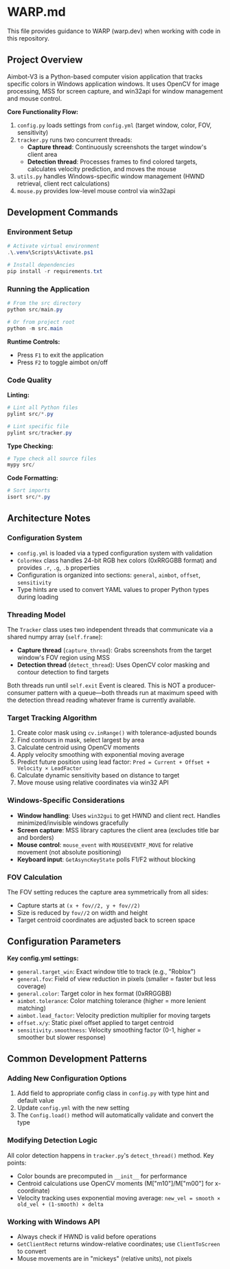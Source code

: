 # WARP.md

This file provides guidance to WARP (warp.dev) when working with code in this repository.

## Project Overview

Aimbot-V3 is a Python-based computer vision application that tracks specific colors in Windows application windows. It uses OpenCV for image processing, MSS for screen capture, and win32api for window management and mouse control.

**Core Functionality Flow:**
1. `config.py` loads settings from `config.yml` (target window, color, FOV, sensitivity)
2. `tracker.py` runs two concurrent threads:
   - **Capture thread**: Continuously screenshots the target window's client area
   - **Detection thread**: Processes frames to find colored targets, calculates velocity prediction, and moves the mouse
3. `utils.py` handles Windows-specific window management (HWND retrieval, client rect calculations)
4. `mouse.py` provides low-level mouse control via win32api

## Development Commands

### Environment Setup
```powershell
# Activate virtual environment
.\.venv\Scripts\Activate.ps1

# Install dependencies
pip install -r requirements.txt
```

### Running the Application
```powershell
# From the src directory
python src/main.py

# Or from project root
python -m src.main
```

**Runtime Controls:**
- Press `F1` to exit the application
- Press `F2` to toggle aimbot on/off

### Code Quality

**Linting:**
```powershell
# Lint all Python files
pylint src/*.py

# Lint specific file
pylint src/tracker.py
```

**Type Checking:**
```powershell
# Type check all source files
mypy src/
```

**Code Formatting:**
```powershell
# Sort imports
isort src/*.py
```

## Architecture Notes

### Configuration System
- `config.yml` is loaded via a typed configuration system with validation
- `ColorHex` class handles 24-bit RGB hex colors (0xRRGGBB format) and provides `.r`, `.g`, `.b` properties
- Configuration is organized into sections: `general`, `aimbot`, `offset`, `sensitivity`
- Type hints are used to convert YAML values to proper Python types during loading

### Threading Model
The `Tracker` class uses two independent threads that communicate via a shared numpy array (`self.frame`):
- **Capture thread** (`capture_thread`): Grabs screenshots from the target window's FOV region using MSS
- **Detection thread** (`detect_thread`): Uses OpenCV color masking and contour detection to find targets

Both threads run until `self.exit` Event is cleared. This is NOT a producer-consumer pattern with a queue—both threads run at maximum speed with the detection thread reading whatever frame is currently available.

### Target Tracking Algorithm
1. Create color mask using `cv.inRange()` with tolerance-adjusted bounds
2. Find contours in mask, select largest by area
3. Calculate centroid using OpenCV moments
4. Apply velocity smoothing with exponential moving average
5. Predict future position using lead factor: `Pred = Current + Offset + Velocity × LeadFactor`
6. Calculate dynamic sensitivity based on distance to target
7. Move mouse using relative coordinates via win32 API

### Windows-Specific Considerations
- **Window handling**: Uses `win32gui` to get HWND and client rect. Handles minimized/invisible windows gracefully
- **Screen capture**: MSS library captures the client area (excludes title bar and borders)
- **Mouse control**: `mouse_event` with `MOUSEEVENTF_MOVE` for relative movement (not absolute positioning)
- **Keyboard input**: `GetAsyncKeyState` polls F1/F2 without blocking

### FOV Calculation
The FOV setting reduces the capture area symmetrically from all sides:
- Capture starts at `(x + fov//2, y + fov//2)`
- Size is reduced by `fov//2` on width and height
- Target centroid coordinates are adjusted back to screen space

## Configuration Parameters

**Key config.yml settings:**
- `general.target_win`: Exact window title to track (e.g., "Roblox")
- `general.fov`: Field of view reduction in pixels (smaller = faster but less coverage)
- `general.color`: Target color in hex format (0xRRGGBB)
- `aimbot.tolerance`: Color matching tolerance (higher = more lenient matching)
- `aimbot.lead_factor`: Velocity prediction multiplier for moving targets
- `offset.x/y`: Static pixel offset applied to target centroid
- `sensitivity.smoothness`: Velocity smoothing factor (0-1, higher = smoother but slower response)

## Common Development Patterns

### Adding New Configuration Options
1. Add field to appropriate config class in `config.py` with type hint and default value
2. Update `config.yml` with the new setting
3. The `Config.load()` method will automatically validate and convert the type

### Modifying Detection Logic
All color detection happens in `tracker.py`'s `detect_thread()` method. Key points:
- Color bounds are precomputed in `__init__` for performance
- Centroid calculations use OpenCV moments (M["m10"]/M["m00"] for x-coordinate)
- Velocity tracking uses exponential moving average: `new_vel = smooth × old_vel + (1-smooth) × delta`

### Working with Windows API
- Always check if HWND is valid before operations
- `GetClientRect` returns window-relative coordinates; use `ClientToScreen` to convert
- Mouse movements are in "mickeys" (relative units), not pixels
